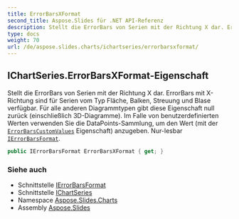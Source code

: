 ```yaml
---
title: ErrorBarsXFormat
second_title: Aspose.Slides für .NET API-Referenz
description: Stellt die ErrorBars von Serien mit der Richtung X dar. ErrorBars mit X-Richtung sind für Serien vom Typ Fläche, Balken, Streuung und Blase verfügbar. Für alle anderen Diagrammtypen gibt diese Eigenschaft null zurück, einschließlich 3D-Diagramme. Im Falle von benutzerdefinierten Werten verwenden Sie die DataPoints-Sammlung, um den Wert mit der ErrorBarsCustomValuesaspose.slides/ichartdatapoint/errorbarscustomvalues Eigenschaft anzugeben. Nur-lesbar IErrorBarsFormataspose.slides/ierrorbarsformat.
type: docs
weight: 70
url: /de/aspose.slides.charts/ichartseries/errorbarsxformat/
---
```


## IChartSeries.ErrorBarsXFormat-Eigenschaft

Stellt die ErrorBars von Serien mit der Richtung X dar. ErrorBars mit X-Richtung sind für Serien vom Typ Fläche, Balken, Streuung und Blase verfügbar. Für alle anderen Diagrammtypen gibt diese Eigenschaft null zurück (einschließlich 3D-Diagramme). Im Falle von benutzerdefinierten Werten verwenden Sie die DataPoints-Sammlung, um den Wert (mit der [`ErrorBarsCustomValues`](../../ichartdatapoint/errorbarscustomvalues) Eigenschaft) anzugeben. Nur-lesbar [`IErrorBarsFormat`](../../ierrorbarsformat).

```csharp
public IErrorBarsFormat ErrorBarsXFormat { get; }
```

### Siehe auch

* Schnittstelle [IErrorBarsFormat](../../ierrorbarsformat)
* Schnittstelle [IChartSeries](../../ichartseries)
* Namespace [Aspose.Slides.Charts](../../ichartseries)
* Assembly [Aspose.Slides](../../../)

<!-- DO NOT EDIT: generiert von xmldocmd für Aspose.Slides.dll -->